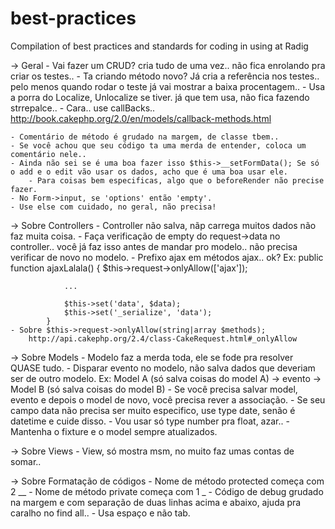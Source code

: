 best-practices
==============

Compilation of best practices and standards for coding in using at Radig

-> Geral
    - Vai fazer um CRUD? cria tudo de uma vez.. não fica enrolando pra criar os testes..
    - Ta criando método novo? Já cria a referência nos testes.. pelo menos quando rodar o teste já vai mostrar a baixa procentagem..
    - Usa a porra do Localize, Unlocalize se tiver. já que tem usa, não fica fazendo strrepalce..
    - Cara.. use callBacks..
        http://book.cakephp.org/2.0/en/models/callback-methods.html

    - Comentário de método é grudado na margem, de classe tbem..
    - Se você achou que seu código ta uma merda de entender, coloca um comentário nele..
    - Ainda não sei se é uma boa fazer isso $this->__setFormData(); Se só o add e o edit vão usar os dados, acho que é uma boa usar ele.
        - Para coisas bem especificas, algo que o beforeRender não precise fazer.
    - No Form->input, se 'options' então 'empty'.
    - Use else com cuidado, no geral, não precisa!


-> Sobre Controllers
    - Controller não salva, nãp carrega muitos dados não faz muita coisa.
    - Faça verificação de empty do request->data no controller.. você já faz isso antes de mandar pro modelo.. não precisa verificar de novo no modelo.
    - Prefixo ajax em métodos ajax.. ok?
        Ex:
            public function ajaxLalala()
            {
                $this->request->onlyAllow(['ajax']);

                ...

                $this->set('data', $data);
                $this->set('_serialize', 'data');
            }
    - Sobre $this->request->onlyAllow(string|array $methods);
        http://api.cakephp.org/2.4/class-CakeRequest.html#_onlyAllow


-> Sobre Models
    - Modelo faz a merda toda, ele se fode pra resolver QUASE tudo.
    - Disparar evento no modelo, não salva dados que deveriam ser de outro modelo.
        Ex: Model A (só salva coisas do model A) -> evento -> Model B (só salva coisas do model B)
    - Se você precisa salvar model, evento e depois o model de novo, você precisa rever a associação.
    - Se seu campo data não precisa ser muito especifico, use type date, senão é datetime e cuide disso.
    - Vou usar só type number pra float, azar..
    - Mantenha o fixture e o model sempre atualizados.


-> Sobre Views
    - View, só mostra msm, no muito faz umas contas de somar..


-> Sobre Formatação de códigos
    - Nome de método protected começa com 2 __
    - Nome de método private começa com 1 _
    - Código de debug grudado na margem e com separação de duas linhas acima e abaixo, ajuda pra caralho no find all..
    - Usa espaço e não tab.




